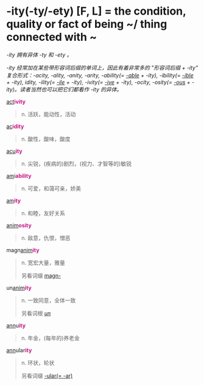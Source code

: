 # -ity(-ty/-ety) [F, L] = the condition, quality or fact of being ~/ thing connected with ~

*-ity 拥有异体 -ty 和 -ety 。*

*-ity 经常加在某些带形容词后缀的单词上，因此有着非常多的 "形容词后缀 + -ity" 复合形式：-acity, -ality, -anity, -arity, -ability(= [-able](-able.md) + -ity), -ibility(= [-ible](-able.md) + -ity), idity, -ility(= [-ile](-ile.md) + -ity), -ivity(= [-ive](-ive.md) + -ity), -ocity, -osity(= [-ous](-ous.md) + -ity)。读者当然也可以把它们都看作 -ity 的异体。*

[act](_act_.md)<b style="color: #C71585;">ivity</b>
> n. 活跃，能动性，活动

[ac](_ac_.md)<b style="color: #C71585;">idity</b>
> n. 酸性，酸味，酸度

[acu](_ac_.md)<b style="color: #C71585;">ity</b>
> n. 尖锐，(疾病的)剧烈，(视力、才智等的)敏锐

[am](_am_.md)i<b style="color: #C71585;">ability</b>
> n. 可爱，和蔼可亲，娇美

[am](_am_.md)<b style="color: #C71585;">ity</b>
> n. 和睦，友好关系

[anim](_anim_.md)<b style="color: #C71585;">osity</b>
> n. 敌意，仇恨，憎恶

magn[anim](_anim_.md)<b style="color: #C71585;">ity</b>
> n. 宽宏大量，雅量
>
> 另看词缀 [magn-](magn-.md)

un[anim](_anim_.md)<b style="color: #C71585;">ity</b>
> n. 一致同意，全体一致
>
> 另看词根 [_un_](_un_.md)

[ann](_ann_.md)u<b style="color: #C71585;">ity</b>
> n. 年金，(每年的)养老金

[ann](_ann_.md)ular<b style="color: #C71585;">ity</b>
> n. 环状，轮状
>
> 另看词缀 [-ular(= -ar)](-ar.md)